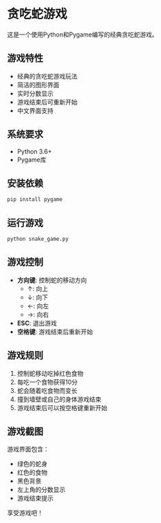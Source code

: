 # 贪吃蛇游戏

这是一个使用Python和Pygame编写的经典贪吃蛇游戏。

## 游戏特性

- 经典的贪吃蛇游戏玩法
- 简洁的图形界面
- 实时分数显示
- 游戏结束后可重新开始
- 中文界面支持

## 系统要求

- Python 3.6+
- Pygame库

## 安装依赖

```bash
pip install pygame
```

## 运行游戏

```bash
python snake_game.py
```

## 游戏控制

- **方向键**: 控制蛇的移动方向
  - ↑: 向上
  - ↓: 向下
  - ←: 向左
  - →: 向右
- **ESC**: 退出游戏
- **空格键**: 游戏结束后重新开始

## 游戏规则

1. 控制蛇移动吃掉红色食物
2. 每吃一个食物获得10分
3. 蛇会随着吃食物而变长
4. 撞到墙壁或自己的身体游戏结束
5. 游戏结束后可以按空格键重新开始

## 游戏截图

游戏界面包含：
- 绿色的蛇身
- 红色的食物
- 黑色背景
- 左上角的分数显示
- 游戏结束提示

享受游戏吧！